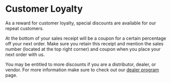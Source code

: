 Customer Loyalty
================
As a reward for customer loyalty, special discounts are available for our repeat customers.

At the bottom of your sales receipt will be a coupon for a certain percentage off your next order. Make sure you retain 
this receipt and mention the sales number (located at the top right corner) and coupon when you place your next order 
with us.

You may be entitled to more discounts if you are a distributor, dealer, or vendor. For more information make sure to 
check out our [dealer program](./?p=dealers) page.

